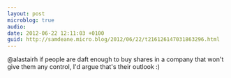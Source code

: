```yaml
---
layout: post
microblog: true
audio: 
date: 2012-06-22 12:11:03 +0100
guid: http://samdeane.micro.blog/2012/06/22/t216126147031863296.html
---
```

@alastairh if people are daft enough to buy shares in a company that won't give them any control, I'd argue that's their outlook :)
